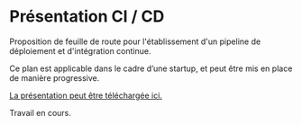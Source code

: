 # Présentation CI / CD 

Proposition de feuille de route pour l'établissement d'un pipeline de déploiement et d'intégration continue.


Ce plan est applicable dans le cadre d’une startup, et peut être mis en place de manière progressive.


[La présentation peut être téléchargée ici.](https://github.com/remipassmoilesel/ci-cd-plan/blob/master/ci-cd-plan.pdf?raw=true)


Travail en cours.
